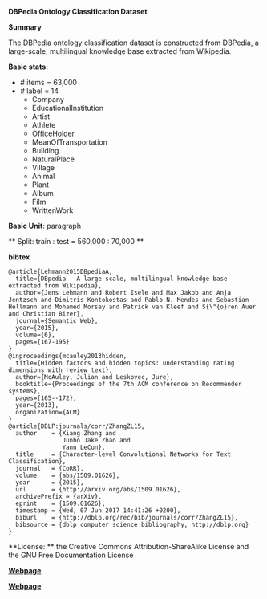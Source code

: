 **DBPedia Ontology Classification Dataset**

**Summary**

The DBPedia ontology classification dataset is constructed from DBPedia, a large-scale, multilingual knowledge base extracted from Wikipedia.

**Basic stats:**
+ \# items = 63,000
+ \# label = 14
    - Company
    - EducationalInstitution
    - Artist
    - Athlete
    - OfficeHolder
    - MeanOfTransportation
    - Building
    - NaturalPlace
    - Village
    - Animal
    - Plant
    - Album
    - Film
    - WrittenWork


**Basic Unit**: paragraph

** Split: train : test = 560,000 : 70,000 **

**bibtex**

```
@article{Lehmann2015DBpediaA,
  title={DBpedia - A large-scale, multilingual knowledge base extracted from Wikipedia},
  author={Jens Lehmann and Robert Isele and Max Jakob and Anja Jentzsch and Dimitris Kontokostas and Pablo N. Mendes and Sebastian Hellmann and Mohamed Morsey and Patrick van Kleef and S{\"{o}ren Auer and Christian Bizer},
  journal={Semantic Web},
  year={2015},
  volume={6},
  pages={167-195}
}
@inproceedings{mcauley2013hidden,
  title={Hidden factors and hidden topics: understanding rating dimensions with review text},
  author={McAuley, Julian and Leskovec, Jure},
  booktitle={Proceedings of the 7th ACM conference on Recommender systems},
  pages={165--172},
  year={2013},
  organization={ACM}
}
@article{DBLP:journals/corr/ZhangZL15,
  author    = {Xiang Zhang and
               Junbo Jake Zhao and
               Yann LeCun},
  title     = {Character-level Convolutional Networks for Text Classification},
  journal   = {CoRR},
  volume    = {abs/1509.01626},
  year      = {2015},
  url       = {http://arxiv.org/abs/1509.01626},
  archivePrefix = {arXiv},
  eprint    = {1509.01626},
  timestamp = {Wed, 07 Jun 2017 14:41:26 +0200},
  biburl    = {http://dblp.org/rec/bib/journals/corr/ZhangZL15},
  bibsource = {dblp computer science bibliography, http://dblp.org}
}
```

**License: **
the Creative Commons Attribution-ShareAlike License and the GNU Free Documentation License

[**Webpage**](https://github.com/bazakoskon/labels-on-Amazon-movie-reviews-dataset)

[**Webpage**](http://dbpedia.org)

